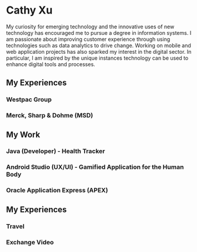 # Cathy Xu

My curiosity for emerging technology and the innovative uses of new technology has encouraged me to pursue a degree in information systems. I am passionate about improving customer experience through using technologies such as data analytics to drive change. Working on mobile and web application projects has also sparked my interest in the digital sector. In particular, I am inspired by the unique instances technology can be used to enhance digital tools and processes. 

## My Experiences
### Westpac Group

### Merck, Sharp & Dohme (MSD)

## My Work
### Java (Developer) - Health Tracker

### Android Studio (UX/UI) - Gamified Application for the Human Body

### Oracle Application Express (APEX)

## My Experiences
### Travel

### Exchange Video
